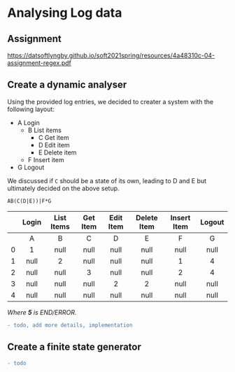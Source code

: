 # Analysing Log data

## Assignment

https://datsoftlyngby.github.io/soft2021spring/resources/4a48310c-04-assignment-regex.pdf


## Create a dynamic analyser
Using the provided log entries, we decided to creater a system with the following layout:  

- A Login
  - B List items
    - C Get item
    -  D Edit item
    -  E Delete item
  - F Insert item
- G Logout

We discussed if `C` should be a state of its own, leading to D and E but ultimately decided on the above setup.

`AB(C(D|E))|F*G`

|   | Login | List Items | Get Item | Edit Item | Delete Item | Insert Item | Logout |
|:-:|:-----:|:----------:|:--------:|:---------:|:-----------:|:-----------:|:------:|
|   |   A   |      B     |     C    |     D     |      E      |      F      |    G   |
| 0 |   1   |      null  |     null    |     null     |      null      |      null      |    null   |
| 1 |   null   |      2     |     null    |     null     |      null      |      1      |    4   |
| 2 |   null   |      null     |     3    |     null     |      null      |      2      |    4   |
| 3 |   null   |      null     |     null    |     2     |      2      |      null      |    null   |
| 4 |   null   |      null     |     null    |     null     |      null      |      null      |    null   |

*Where **5** is END/ERROR.*

```diff
- todo, add more details, implementation
```

## Create a finite state generator
```diff
- todo
```
